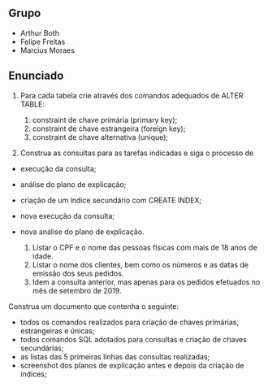 ## Grupo

- Arthur Both
- Felipe Freitas
- Marcius Moraes

## Enunciado

1. Para cada tabela crie através dos comandos adequados de ALTER TABLE:
   1. constraint de chave primária (primary key);
   2. constraint de chave estrangeira (foreign key);
   3. constraint de chave alternativa (unique);

2. Construa as consultas para as tarefas indicadas e siga o processo de
- execução da consulta;
- análise do plano de explicação;
- criação de um índice secundário com CREATE INDEX;
- nova execução da consulta;
- nova análise do plano de explicação.

    1. Listar o CPF e o nome das pessoas físicas com mais de 18 anos de idade.
    2. Listar o nome dos clientes, bem como os números e as datas de emissão dos seus pedidos.
    3. Idem a consulta anterior, mas apenas para os pedidos efetuados no mês de setembro de 2019.

Construa um documento que contenha o seguinte:
- todos os comandos realizados para criação de chaves primárias, estrangeiras e únicas;
- todos comandos SQL adotados para consultas e criação de chaves secundárias;
- as listas das 5 primeiras linhas das consultas realizadas;
- screenshot dos planos de explicação antes e depois da criação de índices;
